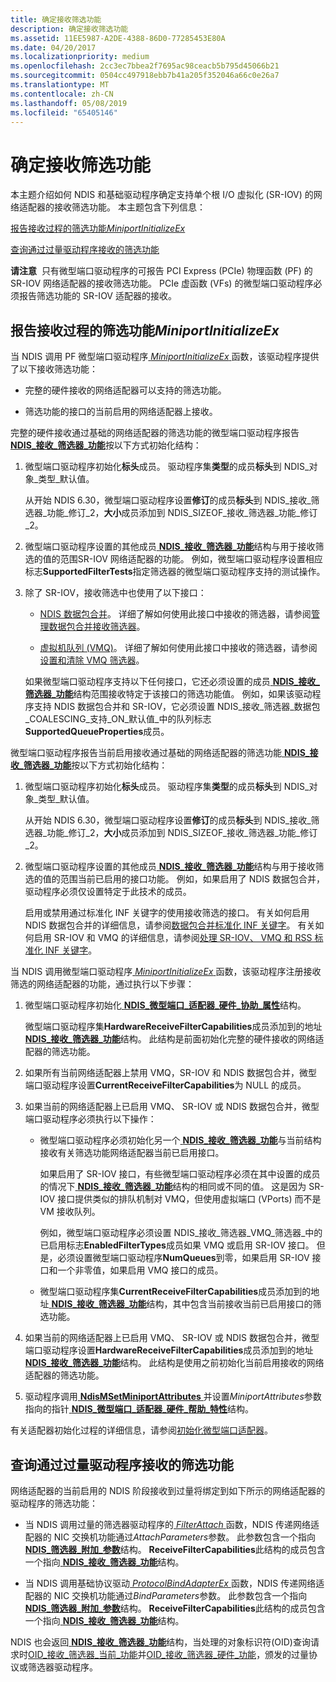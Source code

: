 ```yaml
---
title: 确定接收筛选功能
description: 确定接收筛选功能
ms.assetid: 11EE5987-A2DE-4388-86D0-77285453E80A
ms.date: 04/20/2017
ms.localizationpriority: medium
ms.openlocfilehash: 2cc3ec7bbea2f7695ac98ceacb5b795d45066b21
ms.sourcegitcommit: 0504cc497918ebb7b41a205f352046a66c0e26a7
ms.translationtype: MT
ms.contentlocale: zh-CN
ms.lasthandoff: 05/08/2019
ms.locfileid: "65405146"
---
```

# <a name="determining-receive-filtering-capabilities"></a>确定接收筛选功能


本主题介绍如何 NDIS 和基础驱动程序确定支持单个根 I/O 虚拟化 (SR-IOV) 的网络适配器的接收筛选功能。 本主题包含下列信息：

[报告接收过程的筛选功能*MiniportInitializeEx*](#reporting-receive-filtering-capabilities-during-miniportinitializeex)

[查询通过过量驱动程序接收的筛选功能](#querying-receive-filtering-capabilities-by-overlying-drivers)

**请注意**  只有微型端口驱动程序的可报告 PCI Express (PCIe) 物理函数 (PF) 的 SR-IOV 网络适配器的接收筛选功能。 PCIe 虚函数 (VFs) 的微型端口驱动程序必须报告筛选功能的 SR-IOV 适配器的接收。

 

## <a name="reporting-receive-filtering-capabilities-during-miniportinitializeex"></a>报告接收过程的筛选功能*MiniportInitializeEx*


当 NDIS 调用 PF 微型端口驱动程序[ *MiniportInitializeEx* ](https://msdn.microsoft.com/library/windows/hardware/ff559389)函数，该驱动程序提供了以下接收筛选功能：

-   完整的硬件接收的网络适配器可以支持的筛选功能。

-   筛选功能的接口的当前启用的网络适配器上接收。

完整的硬件接收通过基础的网络适配器的筛选功能的微型端口驱动程序报告[ **NDIS\_接收\_筛选器\_功能**](https://msdn.microsoft.com/library/windows/hardware/ff566864)按以下方式初始化结构：

1.  微型端口驱动程序初始化**标头**成员。 驱动程序集**类型**的成员**标头**到 NDIS\_对象\_类型\_默认值。

    从开始 NDIS 6.30，微型端口驱动程序设置**修订**的成员**标头**到 NDIS\_接收\_筛选器\_功能\_修订\_2，**大小**成员添加到 NDIS\_SIZEOF\_接收\_筛选器\_功能\_修订\_2。

2.  微型端口驱动程序设置的其他成员[ **NDIS\_接收\_筛选器\_功能**](https://msdn.microsoft.com/library/windows/hardware/ff566864)结构与用于接收筛选的值的范围SR-IOV 网络适配器的功能。 例如，微型端口驱动程序设置相应标志**SupportedFilterTests**指定筛选器的微型端口驱动程序支持的测试操作。

3.  除了 SR-IOV，接收筛选中也使用了以下接口：

    -   [NDIS 数据包合并](ndis-packet-coalescing.md)。 详细了解如何使用此接口中接收的筛选器，请参阅[管理数据包合并接收筛选器](managing-packet-coalescing-receive-filters.md)。

    -   [虚拟机队列 (VMQ)](virtual-machine-queue--vmq--in-ndis-6-20.md)。 详细了解如何使用此接口中接收的筛选器，请参阅[设置和清除 VMQ 筛选器](setting-and-clearing-vmq-filters.md)。

    如果微型端口驱动程序支持以下任何接口，它还必须设置的成员[ **NDIS\_接收\_筛选器\_功能**](https://msdn.microsoft.com/library/windows/hardware/ff566864)结构范围接收特定于该接口的筛选功能值。 例如，如果该驱动程序支持 NDIS 数据包合并和 SR-IOV，它必须设置 NDIS\_接收\_筛选器\_数据包\_COALESCING\_支持\_ON\_默认值\_中的队列标志**SupportedQueueProperties**成员。

微型端口驱动程序报告当前启用接收通过基础的网络适配器的筛选功能[ **NDIS\_接收\_筛选器\_功能**](https://msdn.microsoft.com/library/windows/hardware/ff566864)按以下方式初始化结构：

1.  微型端口驱动程序初始化**标头**成员。 驱动程序集**类型**的成员**标头**到 NDIS\_对象\_类型\_默认值。

    从开始 NDIS 6.30，微型端口驱动程序设置**修订**的成员**标头**到 NDIS\_接收\_筛选器\_功能\_修订\_2，**大小**成员添加到 NDIS\_SIZEOF\_接收\_筛选器\_功能\_修订\_2。

2.  微型端口驱动程序设置的其他成员[ **NDIS\_接收\_筛选器\_功能**](https://msdn.microsoft.com/library/windows/hardware/ff566864)结构与用于接收筛选的值的范围当前已启用的接口功能。 例如，如果启用了 NDIS 数据包合并，驱动程序必须仅设置特定于此技术的成员。

    启用或禁用通过标准化 INF 关键字的使用接收筛选的接口。 有关如何启用 NDIS 数据包合并的详细信息，请参阅[数据包合并标准化 INF 关键字](standardized-inf-keywords-for-packet-coalescing.md)。 有关如何启用 SR-IOV 和 VMQ 的详细信息，请参阅[处理 SR-IOV、 VMQ 和 RSS 标准化 INF 关键字](handling-sr-iov--vmq--and-rss-standardized-inf-keywords.md)。

当 NDIS 调用微型端口驱动程序[ *MiniportInitializeEx* ](https://msdn.microsoft.com/library/windows/hardware/ff559389)函数，该驱动程序注册接收筛选的网络适配器的功能，通过执行以下步骤：

1.  微型端口驱动程序初始化[ **NDIS\_微型端口\_适配器\_硬件\_协助\_属性**](https://msdn.microsoft.com/library/windows/hardware/ff565924)结构。

    微型端口驱动程序集**HardwareReceiveFilterCapabilities**成员添加到的地址[ **NDIS\_接收\_筛选器\_功能**](https://msdn.microsoft.com/library/windows/hardware/ff566864)结构。 此结构是前面初始化完整的硬件接收的网络适配器的筛选功能。

2.  如果所有当前网络适配器上禁用 VMQ，SR-IOV 和 NDIS 数据包合并，微型端口驱动程序设置**CurrentReceiveFilterCapabilities**为 NULL 的成员。

3.  如果当前的网络适配器上已启用 VMQ、 SR-IOV 或 NDIS 数据包合并，微型端口驱动程序必须执行以下操作：

    -   微型端口驱动程序必须初始化另一个[ **NDIS\_接收\_筛选器\_功能**](https://msdn.microsoft.com/library/windows/hardware/ff566864)与当前结构接收有关筛选功能网络适配器当前已启用接口。

        如果启用了 SR-IOV 接口，有些微型端口驱动程序必须在其中设置的成员的情况下[ **NDIS\_接收\_筛选器\_功能**](https://msdn.microsoft.com/library/windows/hardware/ff566864)结构的相同或不同的值。 这是因为 SR-IOV 接口提供类似的排队机制对 VMQ，但使用虚拟端口 (VPorts) 而不是 VM 接收队列。

        例如，微型端口驱动程序必须设置 NDIS\_接收\_筛选器\_VMQ\_筛选器\_中的已启用标志**EnabledFilterTypes**成员如果 VMQ 或启用 SR-IOV 接口。 但是，必须设置微型端口驱动程序**NumQueues**到零，如果启用 SR-IOV 接口和一个非零值，如果启用 VMQ 接口的成员。

    -   微型端口驱动程序集**CurrentReceiveFilterCapabilities**成员添加到的地址[ **NDIS\_接收\_筛选器\_功能**](https://msdn.microsoft.com/library/windows/hardware/ff566864)结构，其中包含当前接收当前已启用接口的筛选功能。

4.  如果当前的网络适配器上已启用 VMQ、 SR-IOV 或 NDIS 数据包合并，微型端口驱动程序设置**HardwareReceiveFilterCapabilities**成员添加到的地址[ **NDIS\_接收\_筛选器\_功能**](https://msdn.microsoft.com/library/windows/hardware/ff566864)结构。 此结构是使用之前初始化当前启用接收的网络适配器的筛选功能。

5.  驱动程序调用[ **NdisMSetMiniportAttributes** ](https://msdn.microsoft.com/library/windows/hardware/ff563672)并设置*MiniportAttributes*参数指向的指针[ **NDIS\_微型端口\_适配器\_硬件\_帮助\_特性**](https://msdn.microsoft.com/library/windows/hardware/ff565924)结构。

有关适配器初始化过程的详细信息，请参阅[初始化微型端口适配器](initializing-a-miniport-adapter.md)。

## <a name="querying-receive-filtering-capabilities-by-overlying-drivers"></a>查询通过过量驱动程序接收的筛选功能


网络适配器的当前启用的 NDIS 阶段接收到过量将绑定到如下所示的网络适配器的驱动程序的筛选功能：

-   当 NDIS 调用过量的筛选器驱动程序的[ *FilterAttach* ](https://msdn.microsoft.com/library/windows/hardware/ff549905)函数，NDIS 传递网络适配器的 NIC 交换机功能通过*AttachParameters*参数。 此参数包含一个指向[ **NDIS\_筛选器\_附加\_参数**](https://msdn.microsoft.com/library/windows/hardware/ff565481)结构。 **ReceiveFilterCapabilities**此结构的成员包含一个指向[ **NDIS\_接收\_筛选器\_功能**](https://msdn.microsoft.com/library/windows/hardware/ff566864)结构。

-   当 NDIS 调用基础协议驱动[ *ProtocolBindAdapterEx* ](https://msdn.microsoft.com/library/windows/hardware/ff570220)函数，NDIS 传递网络适配器的 NIC 交换机功能通过*BindParameters*参数。 此参数包含一个指向[ **NDIS\_筛选器\_附加\_参数**](https://msdn.microsoft.com/library/windows/hardware/ff565481)结构。 **ReceiveFilterCapabilities**此结构的成员包含一个指向[ **NDIS\_接收\_筛选器\_功能**](https://msdn.microsoft.com/library/windows/hardware/ff566864)结构。

NDIS 也会返回[ **NDIS\_接收\_筛选器\_功能**](https://msdn.microsoft.com/library/windows/hardware/ff566864)结构，当处理的对象标识符(OID)查询请求时[OID\_接收\_筛选器\_当前\_功能](https://msdn.microsoft.com/library/windows/hardware/ff569786)并[OID\_接收\_筛选器\_硬件\_功能](https://msdn.microsoft.com/library/windows/hardware/ff569791)，颁发的过量协议或筛选器驱动程序。

 

 





